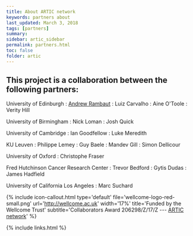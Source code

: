 ```yaml
---
title: About ARTIC network
keywords: partners about
last_updated: March 3, 2018
tags: [partners]
summary:
sidebar: artic_sidebar
permalink: partners.html
toc: false
folder: artic
---
```


## This project is a collaboration between the following partners:

University of Edinburgh
: [Andrew Rambaut](http://tree.bio.ed.ac.uk)
: Luiz Carvalho
: Aine O'Toole
: Verity Hill

University of Birmingham
: Nick Loman
: Josh Quick

University of Cambridge
: Ian Goodfellow
: Luke Meredith

KU Leuven
: Philippe Lemey
: Guy Baele
: Mandev Gill
: Simon Dellicour

University of Oxford
: Christophe Fraser

Fred Hutchinson Cancer Research Center
: Trevor Bedford
: Gytis Dudas
: James Hadfield

University of California Los Angeles
: Marc Suchard

{% include icon-callout.html
type='default'
file='wellcome-logo-red-small.png'
url='http://wellcome.ac.uk'
width='17%'
title='Funded by the Wellcome Trust'
subtitle='Collaborators Award 206298/Z/17/Z --- <a href="artic.network">ARTIC network</a>'
%}

{% include links.html %}
